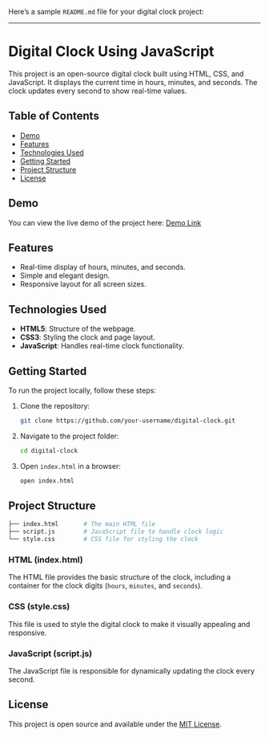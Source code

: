 Here’s a sample `README.md` file for your digital clock project:

---

# Digital Clock Using JavaScript

This project is an open-source digital clock built using HTML, CSS, and JavaScript. It displays the current time in hours, minutes, and seconds. The clock updates every second to show real-time values.

## Table of Contents

- [Demo](#demo)
- [Features](#features)
- [Technologies Used](#technologies-used)
- [Getting Started](#getting-started)
- [Project Structure](#project-structure)
- [License](#license)

## Demo

You can view the live demo of the project here: [Demo Link](#)

## Features

- Real-time display of hours, minutes, and seconds.
- Simple and elegant design.
- Responsive layout for all screen sizes.

## Technologies Used

- **HTML5**: Structure of the webpage.
- **CSS3**: Styling the clock and page layout.
- **JavaScript**: Handles real-time clock functionality.

## Getting Started

To run the project locally, follow these steps:

1. Clone the repository:
   ```bash
   git clone https://github.com/your-username/digital-clock.git
   ```
   
2. Navigate to the project folder:
   ```bash
   cd digital-clock
   ```

3. Open `index.html` in a browser:
   ```bash
   open index.html
   ```

## Project Structure

```bash
├── index.html       # The main HTML file
├── script.js        # JavaScript file to handle clock logic
└── style.css        # CSS file for styling the clock
```

### HTML (index.html)

The HTML file provides the basic structure of the clock, including a container for the clock digits (`hours`, `minutes`, and `seconds`).

### CSS (style.css)

This file is used to style the digital clock to make it visually appealing and responsive.

### JavaScript (script.js)

The JavaScript file is responsible for dynamically updating the clock every second.

## License

This project is open source and available under the [MIT License](LICENSE).


